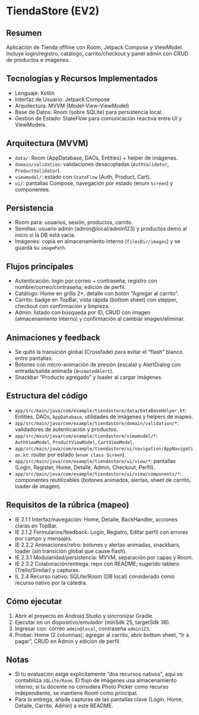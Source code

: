 TiendaStore (EV2)
=================

Resumen
-------
Aplicación de Tienda offline con Room, Jetpack Compose y ViewModel. Incluye login/registro, catálogo, carrito/checkout y panel admin con CRUD de productos e imágenes.

Tecnologías y Recursos Implementados
-------------------
- Lenguaje: Kotlin
- Interfaz de Usuario: Jetpack Compose 
- Arquitectura: MVVM (Model-View-ViewModel)
- Base de Datos: Room (sobre SQLite) para persistencia local.
- Gestión de Estado: StateFlow para comunicación reactiva entre UI y ViewModels.

Arquitectura (MVVM)
-------------------
- `data/`: Room (AppDatabase, DAOs, Entities) + helper de imágenes.
- `domain/validation`: validaciones desacopladas (`AuthValidator`, `ProductValidator`).
- `viewmodel/`: estado con `StateFlow` (Auth, Product, Cart).
- `ui/`: pantallas Compose, navegación por estado (enum `Screen`) y componentes.

Persistencia
------------
- Room para: usuarios, sesión, productos, carrito.
- Semillas: usuario admin (admin@local/admin123) y productos demo al inicio si la DB está vacía.
- Imágenes: copia en almacenamiento interno (`filesDir/images`) y se guarda su `imagePath`.

Flujos principales
------------------
- Autenticación: login por correo + contraseña; registro con nombre/correo/contraseña; edición de perfil.
- Catálogo: Home en grilla 2×, detalle con botón "Agregar al carrito".
- Carrito: badge en TopBar, vista rápida (bottom sheet) con stepper, checkout con confirmación y limpieza.
- Admin: listado con búsqueda por ID, CRUD con imagen (almacenamiento interno) y confirmación al cambiar imagen/eliminar.

Animaciones y feedback
----------------------
- Se quitó la transición global (Crossfade) para evitar el “flash” blanco entre pantallas.
- Botones con micro-animación de presión (escala) y AlertDialog con entrada/salida animada (`AnimatedAlert`).
- Snackbar “Producto agregado” y loader al cargar imágenes.

Estructura del código
---------------------
- `app/src/main/java/com/example/tiendastore/data/DataBaseHelper.kt`: Entities, DAOs, `AppDatabase`, utilidades de imágenes y helpers de mapeo.
- `app/src/main/java/com/example/tiendastore/domain/validation/*`: validadores de autenticación y productos.
- `app/src/main/java/com/example/tiendastore/viewmodel/*`: `AuthViewModel`, `ProductViewModel`, `CartViewModel`.
- `app/src/main/java/com/example/tiendastore/ui/navigation/AppNavigation.kt`: router por estado (`enum class Screen`).
- `app/src/main/java/com/example/tiendastore/ui/view/*`: pantallas (Login, Register, Home, Detalle, Admin, Checkout, Perfil).
- `app/src/main/java/com/example/tiendastore/ui/view/components/*`: componentes reutilizables (botones animados, alertas, sheet de carrito, loader de imagen).

Requisitos de la rúbrica (mapeo)
--------------------------------
- IE 2.1.1 Interfaz/navegación: Home, Detalle, BackHandler, acciones claras en TopBar.
- IE 2.1.2 Formularios/feedback: Login, Registro, Editar perfil con errores por campo y mensajes.
- IE 2.2.2 Animaciones/retro: botones y alertas animadas, snackbars, loader (sin transición global que cause flash).
- IE 2.3.1 Modularidad/persistencia: MVVM, separación por capas y Room.
- IE 2.3.2 Colaboración/entrega: repo con README; sugerido tablero (Trello/Similar) y capturas.
- IL 2.4 Recurso nativo: SQLite/Room (DB local) considerado como recurso nativo por la cátedra.

Cómo ejecutar
-------------
1) Abrir el proyecto en Android Studio y sincronizar Gradle.
2) Ejecutar en un dispositivo/emulador (minSdk 25, targetSdk 36).
3) Ingresar con: correo `admin@local`, contraseña `admin123`.
4) Probar: Home (2 columnas), agregar al carrito, abrir bottom sheet, “Ir a pagar”, CRUD en Admin y edición de perfil.

Notas
-----
- Si tu evaluación exige explícitamente “dos recursos nativos”, aquí se contabiliza `SQLite/Room`. El flujo de imágenes usa almacenamiento interno; si tu docente no considera Photo Picker como recurso independiente, se mantiene Room como principal.
- Para la entrega, añade capturas de las pantallas clave (Login, Home, Detalle, Carrito, Admin) a este README.
